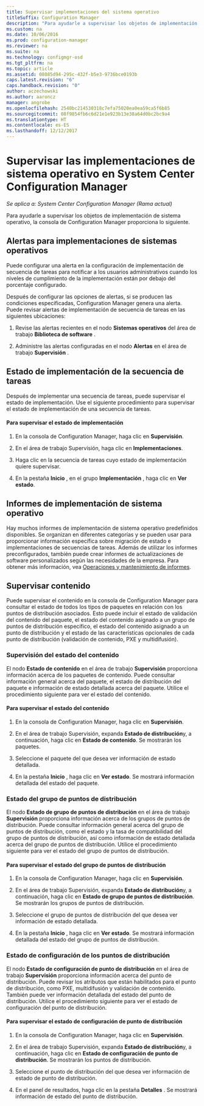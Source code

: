 ```yaml
---
title: Supervisar implementaciones del sistema operativo
titleSuffix: Configuration Manager
description: "Para ayudarle a supervisar los objetos de implementación de sistema operativo, la consola de Configuration Manager proporciona varios indicadores de estado, informes y alertas."
ms.custom: na
ms.date: 10/06/2016
ms.prod: configuration-manager
ms.reviewer: na
ms.suite: na
ms.technology: configmgr-osd
ms.tgt_pltfrm: na
ms.topic: article
ms.assetid: 08085d94-295c-432f-b5e3-9736bce0193b
caps.latest.revision: "6"
caps.handback.revision: "0"
author: aczechowski
ms.author: aaroncz
manager: angrobe
ms.openlocfilehash: 2540bc214530318c7efa75020ea0ea59ca5f6b85
ms.sourcegitcommit: 08f9854fb6c6d21e1e923b13e38a64d0bc2bc9a4
ms.translationtype: HT
ms.contentlocale: es-ES
ms.lasthandoff: 12/12/2017
---
```

# <a name="monitor-operating-system-deployments-in-system-center-configuration-manager"></a>Supervisar las implementaciones de sistema operativo en System Center Configuration Manager

*Se aplica a: System Center Configuration Manager (Rama actual)*

Para ayudarle a supervisar los objetos de implementación de sistema operativo, la consola de Configuration Manager proporciona lo siguiente.  


##  <a name="BKMK_OSDAlerts"></a> Alertas para implementaciones de sistemas operativos  
 Puede configurar una alerta en la configuración de implementación de secuencia de tareas para notificar a los usuarios administrativos cuando los niveles de cumplimiento de la implementación están por debajo del porcentaje configurado.  

 Después de configurar las opciones de alertas, si se producen las condiciones especificadas, Configuration Manager genera una alerta. Puede revisar alertas de implementación de secuencia de tareas en las siguientes ubicaciones:  

1.  Revise las alertas recientes en el nodo **Sistemas operativos** del área de trabajo **Biblioteca de software** .  

2.  Administre las alertas configuradas en el nodo **Alertas** en el área de trabajo **Supervisión** .  

##  <a name="BKMK_TSDeployStatus"></a> Estado de implementación de la secuencia de tareas  
 Después de implementar una secuencia de tareas, puede supervisar el estado de implementación. Use el siguiente procedimiento para supervisar el estado de implementación de una secuencia de tareas.  

#### <a name="to-monitor-deployment-status"></a>Para supervisar el estado de implementación  

1.  En la consola de Configuration Manager, haga clic en **Supervisión**.  

2.  En el área de trabajo Supervisión, haga clic en **Implementaciones**.  

3.  Haga clic en la secuencia de tareas cuyo estado de implementación quiere supervisar.  

4.  En la pestaña **Inicio** , en el grupo **Implementación** , haga clic en **Ver estado**.  

##  <a name="BKMK_TSReports"></a> Informes de implementación de sistema operativo  
 Hay muchos informes de implementación de sistema operativo predefinidos disponibles. Se organizan en diferentes categorías y se pueden usar para proporcionar información específica sobre migración de estado e implementaciones de secuencias de tareas. Además de utilizar los informes preconfigurados, también puede crear informes de actualizaciones de software personalizados según las necesidades de la empresa. Para obtener más información, vea [Operaciones y mantenimiento de informes](../../core/servers/manage/operations-and-maintenance-for-reporting.md).  

##  <a name="BKMK_MonitorContent"></a> Supervisar contenido  
 Puede supervisar el contenido en la consola de Configuration Manager para consultar el estado de todos los tipos de paquetes en relación con los puntos de distribución asociados. Esto puede incluir el estado de validación del contenido del paquete, el estado del contenido asignado a un grupo de puntos de distribución específico, el estado del contenido asignado a un punto de distribución y el estado de las características opcionales de cada punto de distribución (validación de contenido, PXE y multidifusión).  

###  <a name="BKMK_ContentStatus"></a> Supervisión del estado del contenido  
 El nodo **Estado de contenido** en el área de trabajo **Supervisión** proporciona información acerca de los paquetes de contenido. Puede consultar información general acerca del paquete, el estado de distribución del paquete e información de estado detallada acerca del paquete. Utilice el procedimiento siguiente para ver el estado del contenido.  

#### <a name="to-monitor-content-status"></a>Para supervisar el estado del contenido  

1.  En la consola de Configuration Manager, haga clic en **Supervisión**.  

2.  En el área de trabajo Supervisión, expanda **Estado de distribución**y, a continuación, haga clic en **Estado de contenido**. Se mostrarán los paquetes.  

3.  Seleccione el paquete del que desea ver información de estado detallada.  

4.  En la pestaña **Inicio** , haga clic en **Ver estado**. Se mostrará información detallada del estado del paquete.  

###  <a name="BKMK_DPGroupStatus"></a> Estado del grupo de puntos de distribución  
 El nodo **Estado de grupo de puntos de distribución** en el área de trabajo **Supervisión** proporciona información acerca de los grupos de puntos de distribución. Puede consultar información general acerca del grupo de puntos de distribución, como el estado y la tasa de compatibilidad del grupo de puntos de distribución, así como información de estado detallada acerca del grupo de puntos de distribución. Utilice el procedimiento siguiente para ver el estado del grupo de puntos de distribución.  

#### <a name="to-monitor-distribution-point-group-status"></a>Para supervisar el estado del grupo de puntos de distribución  

1.  En la consola de Configuration Manager, haga clic en **Supervisión**.  

2.  En el área de trabajo Supervisión, expanda **Estado de distribución**y, a continuación, haga clic en **Estado de grupo de puntos de distribución**. Se mostrarán los grupos de puntos de distribución.  

3.  Seleccione el grupo de puntos de distribución del que desea ver información de estado detallada.  

4.  En la pestaña **Inicio** , haga clic en **Ver estado**. Se mostrará información detallada del estado del grupo de puntos de distribución.  

###  <a name="BKMK_DPConfigStatus"></a> Estado de configuración de los puntos de distribución  
 El nodo **Estado de configuración de punto de distribución** en el área de trabajo **Supervisión** proporciona información acerca del punto de distribución. Puede revisar los atributos que están habilitados para el punto de distribución, como PXE, multidifusión y validación de contenido. También puede ver información detallada del estado del punto de distribución. Utilice el procedimiento siguiente para ver el estado de configuración del punto de distribución.  

#### <a name="to-monitor-distribution-point-configuration-status"></a>Para supervisar el estado de configuración de punto de distribución  

1.  En la consola de Configuration Manager, haga clic en **Supervisión**.  

2.  En el área de trabajo Supervisión, expanda **Estado de distribución**y, a continuación, haga clic en **Estado de configuración de punto de distribución**. Se mostrarán los puntos de distribución.  

3.  Seleccione el punto de distribución del que desea ver información de estado de punto de distribución.  

4.  En el panel de resultados, haga clic en la pestaña **Detalles** . Se mostrará información de estado del punto de distribución.  
